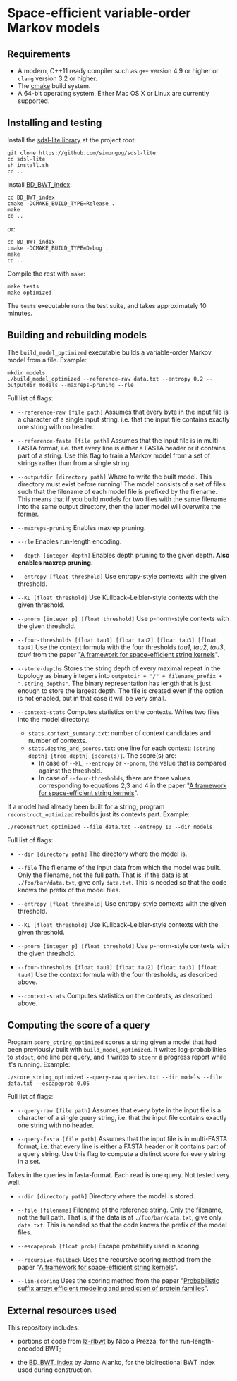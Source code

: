 Space-efficient variable-order Markov models
=========


Requirements
------------

* A modern, C++11 ready compiler such as `g++` version 4.9 or higher or `clang` version 3.2 or higher.
* The [cmake][cmake] build system.
* A 64-bit operating system. Either Mac OS X or Linux are currently supported.


Installing and testing
------------

Install the [sdsl-lite library](https://github.com/simongog/sdsl-lite) at the project root:

```
git clone https://github.com/simongog/sdsl-lite
cd sdsl-lite
sh install.sh
cd ..
```

Install [BD_BWT_index](https://github.com/jnalanko/BD_BWT_index):

```
cd BD_BWT_index
cmake -DCMAKE_BUILD_TYPE=Release .
make
cd ..
```

or:

```
cd BD_BWT_index
cmake -DCMAKE_BUILD_TYPE=Debug . 
make
cd ..
```

Compile the rest with `make`:

```
make tests
make optimized
```

The `tests` executable runs the test suite, and takes approximately 10 minutes.



Building and rebuilding models
------------

The `build_model_optimized` executable builds a variable-order Markov model from a file. Example:

```
mkdir models
./build_model_optimized --reference-raw data.txt --entropy 0.2 --outputdir models --maxreps-pruning --rle
```

Full list of flags:

* `--reference-raw [file path]` Assumes that every byte in the input file is a character of a single input string, i.e. that the input file contains exactly one string with no header.

* `--reference-fasta [file path]` Assumes that the input file is in multi-FASTA format, i.e. that every line is either a FASTA header or it contains part of a string. Use this flag to train a Markov model from a set of strings rather than from a single string.
    
* `--outputdir [directory path]` Where to write the built model. This directory must exist before running! The model consists of a set of files such that the filename of each model file is prefixed by the filename. This means that if you build models for two files with the same filename into the same output directory, then the latter model will overwrite the former.
     
* `--maxreps-pruning` Enables maxrep pruning.
    
* `--rle` Enables run-length encoding.
    
* `--depth [integer depth]` Enables depth pruning to the given depth. **Also enables maxrep pruning**.
   
* `--entropy [float threshold]` Use entropy-style contexts with the given threshold.
   
* `--KL [float threshold]` Use Kullback–Leibler-style contexts with the given threshold.
    
* `--pnorm [integer p] [float threshold]` Use p-norm-style contexts with the given threshold.
    
* `--four-thresholds [float tau1] [float tau2] [float tau3] [float tau4]` Use the context formula with the four thresholds *tau1*, *tau2*, *tau3*, *tau4* from the paper "[A framework for space-efficient string kernels][KERNELSPAPER]".
    
* `--store-depths` Stores the string depth of every maximal repeat in the topology as binary integers into `outputdir + "/" + filename_prefix + ".string_depths"`. The binary representation has length that is just enough to store the largest depth.    The file is created even if the option is not enabled, but in that case it will be very small.

* `--context-stats` Computes statistics on the contexts. Writes two files into the model directory:
  * `stats.context_summary.txt`: number of context candidates and number of contexts.
  * `stats.depths_and_scores.txt`: one line for each context: `[string depth] [tree depth] [score(s)]`. The score(s) are:
    * In case of `--KL`, `--entropy` or `--pnorm`, the value that is compared against the threshold. 
    * In case of `--four-thresholds`, there are three values corresponding to equations 2,3 and 4 in the paper "[A framework for space-efficient string kernels][KERNELSPAPER]".

If a model had already been built for a string, program `reconstruct_optimized` rebuilds just its contexts part. Example:

```
./reconstruct_optimized --file data.txt --entropy 10 --dir models
```

Full list of flags:

* `--dir [directory path]` The directory where the model is.

* `--file` The filename of the input data from which the model was built. Only the
    filename, not the full path. That is, if the data is at `./foo/bar/data.txt`,
    give only `data.txt`. This is needed so that the code knows the prefix of the 
    model files.
    
* `--entropy [float threshold]` Use entropy-style contexts with the given threshold.
   
* `--KL [float threshold]` Use Kullback–Leibler-style contexts with the given threshold.
    
* `--pnorm [integer p] [float threshold]` Use p-norm-style contexts with the given threshold.
    
* `--four-thresholds [float tau1] [float tau2] [float tau3] [float tau4]` Use the context formula with the four thresholds, as described above.

* `--context-stats` Computes statistics on the contexts, as described above.



Computing the score of a query
---------

Program `score_string_optimized` scores a string given a model that had been previously built with `build_model_optimized`. It writes log-probabilities to `stdout`, one line per query, and it writes to `stderr` a progress report while it's running. Example:

```
./score_string_optimized --query-raw queries.txt --dir models --file data.txt --escapeprob 0.05
```

Full list of flags:

* `--query-raw [file path]` Assumes that every byte in the input file is a character of a single query string, i.e. that the input file contains exactly one string with no header.

* `--query-fasta [file path]` Assumes that the input file is in multi-FASTA format, i.e. that every line is either a FASTA header or it contains part of a query string. Use this flag to compute a distinct score for every string in a set.

Takes in the queries in fasta-format. Each read is one query. Not tested very well.
      
* `--dir [directory path]` Directory where the model is stored.
    
* `--file [filename]` Filename of the reference string. Only the filename, not the full path. 
    That is, if the data is at `./foo/bar/data.txt`, give only `data.txt`. This 
    is needed so that the code knows the prefix of the model files.

* `--escapeprob [float prob]` Escape probability used in scoring.

* `--recursive-fallback` Uses the recursive scoring method from the paper "[A framework for space-efficient string kernels][KERNELSPAPER]".

* `--lin-scoring` Uses the scoring method from the paper "[Probabilistic suffix array: efficient modeling and prediction of protein families][SAPAPER]".


[KERNELSPAPER]: https://link.springer.com/article/10.1007/s00453-017-0286-4 "A framework for space-efficient string kernels"
[SAPAPER]: https://academic.oup.com/bioinformatics/article/28/10/1314/211256 "Probabilistic suffix array: efficient modeling and prediction of protein families"
[PREZZA]: https://github.com/nicolaprezza/lz-rlbwt
[cmake]: http://www.cmake.org/ "CMake tool"

<!---
If there is a problem with some of the flags maybe I updated the flags but forgot
to update this documentation, or maybe I typoed something. In this case please check
the main-function in score_string.cpp to see what the flags really are and how they 
are parsed.    
    
If there is a problem with some of the flags maybe I updated the flags but forgot
to update this documentation, or maybe I typoed something. In this case please check
the main-function in build_model.cpp to see what the flags really are and how they 
are parsed.
-->


External resources used
---------

This repository includes:

* portions of code from [lz-rlbwt][PREZZA] by Nicola Prezza, for the run-length-encoded BWT;

* the [BD_BWT_index](https://github.com/jnalanko/BD_BWT_index) by Jarno Alanko, for the bidirectional BWT index used during construction.

